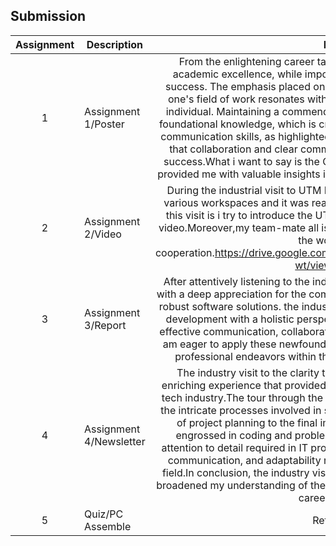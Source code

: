 ## Submission
| Assignment | Description  | Reflection |
| :-----: |  ------ | :-----: | 
| 1 | Assignment 1/Poster | From the enlightening career talk, I have gleaned the understanding that academic excellence, while important, is not the sole determinant of future success. The emphasis placed on practical skills and hands-on experience in one's field of work resonates with my belief in the holistic development of an individual. Maintaining a commendable GPA serves as a testament to a strong foundational knowledge, which is crucial. Moreover, the significance of effective communication skills, as highlighted during the discussion, aligns with my belief that collaboration and clear communication are key elements in professional success.What i want to say is  the Charity Techworks industrial talk on ICT jobs provided me with valuable insights into the dynamic world of technology careers.| 
| 2 | Assignment 2/Video |During the industrial visit to UTM Digital, I have the opportunity to explore the various workspaces and it was really make me visually stunning.I learned from this visit is i try to introduce the  UTM Digital's infrastructure and make it into a video.Moreover,my team-mate all is very helpful to editing the video.We arrange the work division and cooperation.https://drive.google.com/file/d/19CXT6zDv0II_Y_acRiDPgoLa8tQnA-wt/view?usp=drivesdk  | 
| 3 | Assignment 3/Report | After attentively listening to the industrial talk on system development, I am left with a deep appreciation for the complexities  involved in creating and maintaining robust software solutions. the industrial talk has inspired me to approach system development with a holistic perspective, combining technical proficiency with effective communication, collaboration, and a commitment to ongoing learning. I am eager to apply these newfound insights in my academic pursuits and future professional endeavors within the dynamic realm of system development.  | 
| 4 | Assignment 4/Newsletter | The industry visit to the clarity techworks company was an insightful and enriching experience that provided a firsthand glimpse into the dynamics of the tech industry.The tour through the different departments allowed me to witness the intricate processes involved in software development, from the initial stages of project planning to the final implementation. Observing the developers engrossed in coding and problem-solving underscored the precision and attention to detail required in IT projects.Moreover, The emphasis on teamwork, communication, and adaptability resonated with the dynamic nature of the IT field.In conclusion, the industry visit was an invaluable experience that not only broadened my understanding of the IT sector but also fueled my enthusiasm for a career in technology.  |
| 5 | Quiz/PC Assemble | Reflection Quiz |
